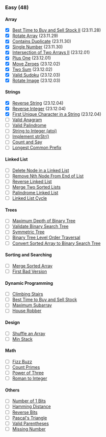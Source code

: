 ### Easy (48)
#### Array
- [x] [Best Time to Buy and Sell Stock II](https://leetcode.com/problems/best-time-to-buy-and-sell-stock-ii/) (23.11.28)
- [x] [Rotate Array](https://leetcode.com/problems/rotate-array/) (23.11.29)
- [x] [Contains Duplicate](https://leetcode.com/problems/contains-duplicate/) (23.11.30)
- [x] [Single Number](https://leetcode.com/problems/single-number/) (23.11.30)
- [x] [Intersection of Two Arrays II](https://leetcode.com/problems/intersection-of-two-arrays-ii/) (23.12.01)
- [x] [Plus One](https://leetcode.com/problems/plus-one/) (23.12.01)
- [x] [Move Zeroes](https://leetcode.com/problems/move-zeroes/) (23.12.02)
- [x] [Two Sum](https://leetcode.com/problems/two-sum/) (23.12.02)
- [x] [Valid Sudoku](https://leetcode.com/problems/valid-sudoku/) (23.12.03)
- [x] [Rotate Image](https://leetcode.com/problems/rotate-image/) (23.12.03)
#### Strings
- [x] [Reverse String](https://leetcode.com/problems/reverse-string/) (23.12.04)
- [x] [Reverse Integer](https://leetcode.com/problems/reverse-integer/) (23.12.04)
- [x] [First Unique Character in a String](https://leetcode.com/problems/first-unique-character-in-a-string/) (23.12.04)
- [ ] [Valid Anagram](https://leetcode.com/problems/valid-anagram/)
- [ ] [Valid Palindrome](https://leetcode.com/problems/valid-palindrome/)
- [ ] [String to Integer (atoi)](https://leetcode.com/problems/string-to-integer-atoi/)
- [ ] [Implement strStr()](https://leetcode.com/problems/find-the-index-of-the-first-occurrence-in-a-string/)
- [ ] [Count and Say](https://leetcode.com/problems/count-and-say/)
- [ ] [Longest Common Prefix](https://leetcode.com/problems/longest-common-prefix/)
#### Linked List
- [ ] [Delete Node in a Linked List](https://leetcode.com/problems/delete-node-in-a-linked-list/)
- [ ] [Remove Nth Node From End of List](https://leetcode.com/problems/remove-nth-node-from-end-of-list/)
- [ ] [Reverse Linked List](https://leetcode.com/problems/reverse-linked-list/)
- [ ] [Merge Two Sorted Lists](https://leetcode.com/problems/merge-two-sorted-lists/)
- [ ] [Palindrome Linked List](https://leetcode.com/problems/palindrome-linked-list/)
- [ ] [Linked List Cycle](https://leetcode.com/problems/linked-list-cycle/)
#### Trees
- [ ] [Maximum Depth of Binary Tree](https://leetcode.com/problems/maximum-depth-of-binary-tree/)
- [ ] [Validate Binary Search Tree](https://leetcode.com/problems/validate-binary-search-tree/)
- [ ] [Symmetric Tree](https://leetcode.com/problems/symmetric-tree/)
- [ ] [Binary Tree Level Order Traversal](https://leetcode.com/problems/binary-tree-level-order-traversal/)
- [ ] [Convert Sorted Array to Binary Search Tree](https://leetcode.com/problems/convert-sorted-array-to-binary-search-tree/)
#### Sorting and Searching
- [ ] [Merge Sorted Array](https://leetcode.com/problems/merge-sorted-array/)
- [ ] [First Bad Version](https://leetcode.com/problems/first-bad-version/)
#### Dynamic Programming
- [ ] [Climbing Stairs](https://leetcode.com/problems/climbing-stairs/)
- [ ] [Best Time to Buy and Sell Stock](https://leetcode.com/problems/best-time-to-buy-and-sell-stock/)
- [ ] [Maximum Subarray](https://leetcode.com/problems/maximum-subarray/)
- [ ] [House Robber](https://leetcode.com/problems/house-robber/)
#### Design
- [ ] [Shuffle an Array](https://leetcode.com/problems/shuffle-an-array/)
- [ ] [Min Stack](https://leetcode.com/problems/min-stack/)
#### Math
- [ ] [Fizz Buzz](https://leetcode.com/problems/fizz-buzz/)
- [ ] [Count Primes](https://leetcode.com/problems/count-primes/)
- [ ] [Power of Three](https://leetcode.com/problems/power-of-three/)
- [ ] [Roman to Integer](https://leetcode.com/problems/roman-to-integer/)
#### Others
- [ ] [Number of 1 Bits](https://leetcode.com/problems/number-of-1-bits/)
- [ ] [Hamming Distance](https://leetcode.com/problems/hamming-distance/)
- [ ] [Reverse Bits](https://leetcode.com/problems/reverse-bits/)
- [ ] [Pascal's Triangle](https://leetcode.com/problems/pascals-triangle/)
- [ ] [Valid Parentheses](https://leetcode.com/problems/valid-parentheses/)
- [ ] [Missing Number](https://leetcode.com/problems/missing-number/)
